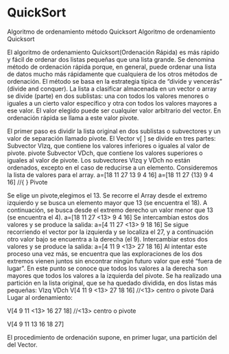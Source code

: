 # QuickSort
Algoritmo de ordenamiento método Quicksort
                                              Algoritmo de ordenamiento Quicksort

El algoritmo de ordenamiento Quicksort(Ordenación Rápida) es más rápido y fácil de ordenar dos listas pequeñas que una lista grande. 
Se denomina método de ordenación rápida porque, en general, puede ordenar una lista de datos mucho más rápidamente que cualquiera
de los otros métodos de ordenación.
El método se basa en la estrategia típica de “divide y vencerás” (divide and conquer). La lista a clasificar almacenada
en un vector o array se divide (parte) en dos sublistas: una con todos los valores menores o iguales a un
cierto valor específico y otra con todos los valores mayores a ese valor. El valor elegido puede ser cualquier valor
arbitrario del vector. En ordenación rápida se llama a este valor pivote.

El primer paso es dividir la lista original en dos sublistas o subvectores y un valor de separación llamado pivote.
El Vector v[ ] se divide en tres partes:
Subvector VIzq, que contiene los valores inferiores o iguales al valor de pivote.
pivote
Subvector VDch, que contiene los valores superiores o iguales al valor de pivote.
Los subvectores VIzq y VDch no están ordenados, excepto en el caso de reducirse a un elemento.
Consideremos la lista de valores para el array.
 a=[18 11 27 13 9 4 16]
 a=[18 11 27 {13} 9 4 16] //{ } Pivote

Se elige un pivote,elegimos el  13. Se recorre el Array  desde el extremo izquierdo y se busca un elemento mayor que 13 (se
encuentra el 18). A continuación, se busca desde el extremo derecho un valor menor que 13 (se encuentra el 4).
a=[18 11 27 <13> 9 4 16]
Se intercambian estos dos valores y se produce la salida:
a=[4 11 27 <13> 9 18 16]
Se sigue recorriendo el vector por la izquierda y se localiza el 27, y a continuación otro valor bajo se encuentra a la derecha (el 9).
Intercambiar estos dos valores y se  produce la salida:
a=[4 11 9 <13> 27 18 16]
Al intentar este proceso una vez más, se encuentra que las exploraciones de los dos extremos vienen juntos sin encontrar
ningún futuro valor que esté “fuera de lugar”. En este punto se conoce que todos los valores a la derecha son mayores que 
todos los valores a la izquierda del pivote. Se ha realizado una partición en la lista original, que se ha quedado dividida,
en dos listas más pequeñas:
   VIzq         VDch
V[4 11 9 <13> 27 18 16] //<13> centro o pivote
Dará Lugar al ordenamiento:

V[4  9 11 <13> 16 27 18] //<13> centro o pivote

V[4 9 11 13 16 18 27]

El procedimiento de ordenación supone, en primer lugar, una partición del del Vector.








